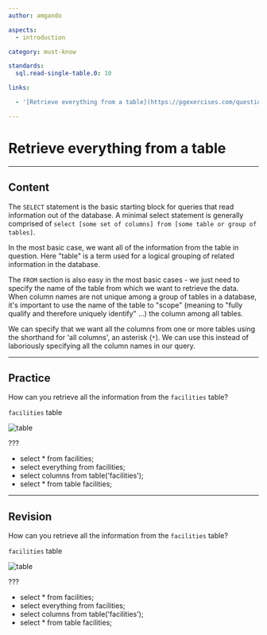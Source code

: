 ```yaml
---
author: amgando

aspects:
  - introduction

category: must-know

standards:
  sql.read-single-table.0: 10

links:

  - '[Retrieve everything from a table](https://pgexercises.com/questions/basic/selectall.html){documentation}'

---
```


# Retrieve everything from a table

---
## Content

The `SELECT` statement is the basic starting block for queries that read information out of the database. A minimal select statement is generally comprised of `select [some set of columns] from [some table or group of tables]`.

In the most basic case, we want all of the information from the table in question.  Here "table" is a term used for a logical grouping of related information in the database.

The `FROM` section is also easy in the most basic cases - we just need to specify the name of the table from which we want to retrieve the data. When column names are not unique among a group of tables in a database, it's important to use the name of the table to "scope" (meaning to "fully qualify and therefore uniquely identify" ...) the column among all tables.

We can specify that we want all the columns from one or more tables using the shorthand for 'all columns', an asterisk (`*`). We can use this instead of laboriously specifying all the column names in our query.

---
## Practice

How can you retrieve all the information from the `facilities` table?

`facilities` table

![table](https://i.imgur.com/cUIabdz.png)

???

* select * from facilities;
* select everything from facilities;
* select columns from table('facilities');
* select * from table facilities;

---
## Revision

How can you retrieve all the information from the `facilities` table?

`facilities` table

![table](https://i.imgur.com/cUIabdz.png)

???

* select * from facilities;
* select everything from facilities;
* select columns from table('facilities');
* select * from table facilities;
